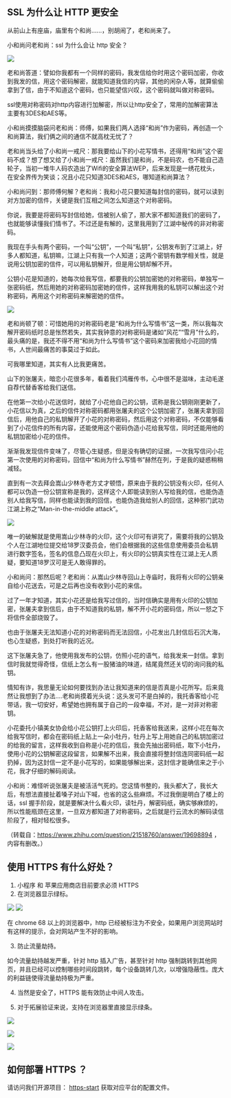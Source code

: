 

## SSL 为什么让 HTTP 更安全

从前山上有座庙，庙里有个和尚......，别胡闹了，老和尚来了。


小和尚问老和尚：ssl 为什么会让 http 安全？

![](https://ws1.sinaimg.cn/thumbnail/a3fc3b79gy1fu71zsy0y4j225s15oaak.jpg)

老和尚答道：譬如你我都有一个同样的密码，我发信给你时用这个密码加密，你收到我发的信，用这个密码解密，就能知道我信的内容，其他的闲杂人等，就算偷偷拿到了信，由于不知道这个密码，也只能望信兴叹，这个密码就叫做对称密码。

ssl使用对称密码对http内容进行加解密，所以让http安全了，常用的加解密算法主要有3DES和AES等。

小和尚摸摸脑袋问老和尚：师傅，如果我们两人选择“和尚”作为密码，再创造一个和尚算法，我们俩之间的通信不就高枕无忧了？

老和尚当头给了小和尚一戒尺：那我要给山下的小花写情书，还得用“和尚”这个密码不成？想了想又给了小和尚一戒尺：虽然我们是和尚，不是码农，也不能自己造轮子，当初一堆牛人码农造出了Wifi的安全算法WEP，后来发现是一绣花枕头，在安全界传为笑谈；况且小花只知道3DES和AES，哪知道和尚算法？

小和尚问到：那师傅何解？老和尚：我和小花只要知道每封信的密码，就可以读到对方加密的信件，关键是我们互相之间怎么知道这个对称密码。

你说，我要是将密码写封信给她，信被别人偷了，那大家不都知道我们的密码了，也就能够读懂我们情书了。不过还是有解的，这里我用到了江湖中秘传的非对称密码。

我现在手头有两个密码，一个叫“公钥”，一个叫“私钥”，公钥发布到了江湖上，好多人都知道，私钥嘛，江湖上只有我一个人知道；这两个密钥有数学相关性，就是说用公钥加密的信件，可以用私钥解开，但是用公钥却解不开。

公钥小花是知道的，她每次给我写信，都要我的公钥加密她的对称密码，单独写一张密码纸，然后用她的对称密码加密她的信件，这样我用我的私钥可以解出这个对称密码，再用这个对称密码来解密她的信件。

![](https://ws1.sinaimg.cn/mw690/a3fc3b79gy1fu714asgxtj20ru0ho1kx.jpg)

老和尚顿了顿：可惜她用的对称密码老是“和尚为什么写情书”这一类，所以我每次解开密码纸时总是怅然若失，其实我钟意的对称密码是诸如“风花”“雪月”什么的，最头痛的是，我还不得不用“和尚为什么写情书”这个密码来加密我给小花回的情书，人世间最痛苦的事莫过于如此。

可我哪里知道，其实有人比我更痛苦。

山下的张屠夫，暗恋小花很多年，看着我们鸿雁传书，心中很不是滋味，主动毛遂自荐代替香客给我们送信。

在他第一次给小花送信时，就给了小花他自己的公钥，谎称是我公钥刚刚更新了，小花信以为真，之后的信件对称密码都用张屠夫的这个公钥加密了，张屠夫拿到回信后，用他自己的私钥解开了小花的对称密码，然后用这个对称密码，不仅能够看到了小花信件的所有内容，还能使用这个密码伪造小花给我写信，同时还能用他的私钥加密给小花的信件。

渐渐我发现信件变味了，尽管心生疑惑，但是没有确切的证据，一次我写信问小花第一次使用的对称密码，回信中“和尚为什么写情书”赫然在列，于是我的疑惑稍稍减轻。

直到有一次去拜会嵩山少林寺老方丈才顿悟，原来由于我的公钥没有火印，任何人都可以伪造一份公钥宣称是我的，这样这个人即能读到别人写给我的信，也能伪造别人给我写信，同样也能读到我的回信，也能伪造我给别人的回信，这种邪门武功江湖上称之“Man-in-the-middle attack”。

![](https://ws1.sinaimg.cn/mw690/a3fc3b79gy1fu71xixeo5j20jy0dw40j.jpg)

唯一的破解就是使用嵩山少林寺的火印，这个火印可有讲究了，需要将我的公钥及个人在江湖地位提交给18罗汉委员会，他们会根据我的这些信息使用委员会私钥进行数字签名，签名的信息凸现在火印上，有火印的公钥真实性在江湖上无人质疑，要知道18罗汉可是无人敢得罪的。

小和尚问：那然后呢？老和尚：从嵩山少林寺回山上寺庙时，我将有火印的公钥亲自给小花送去，可是之后再也没有收到小花的来信。

过了一年才知道，其实小花还是给我写过信的，当时信确实是用有火印的公钥加密，张屠夫拿到信后，由于不知道我的私钥，解不开小花的密码信，所以一怒之下将信件全部烧毁了。

也由于张屠夫无法知道小花的对称密码而无法回信，小花发出几封信后石沉大海，也心生疑惑，到处打听我的近况。

这下张屠夫急了，他使用我发布的公钥，仿照小花的语气，给我发来一封信。拿到信时我就觉得奇怪，信纸上怎么有一股猪油的味道，结尾竟然还关切的询问我的私钥。

情知有诈，我思量无论如何要找到办法让我知道来的信是否真是小花所写。后来竟然让我想到了办法....老和尚摸着光头说：这头发可不是白掉的，我托香客给小花带话，我一切安好，希望她也拥有属于自己的一段幸福，不对，是一对非对称密钥。

小花委托小镇美女协会给小花公钥打上火印后，托香客给我送来，这样小花在每次给我写信时，都会在密码纸上贴上一朵小牡丹，牡丹上写上用她自己的私钥加密过的给我的留言，这样我收到自称是小花的信后，我会先抽出密码纸，取下小牡丹，使用小花的公钥解密这段留言，如果解不出来，我会直接将整封信连同密码纸一起扔掉，因为这封信一定不是小花写的，如果能够解出来，这封信才能确信来之于小花，我才仔细的解码阅读。

小和尚：难怪听说张屠夫是被活活气死的。您这情书整的，我头都大了，我长大后，有想法直接扯着嗓子对山下喊，也省的这么些麻烦。不过我倒是明白了楼上的话，ssl 握手阶段，就是要解决什么看火印，读牡丹，解密码纸，确实够麻烦的，所以性能瓶颈在这里，一旦双方都知道了对称密码，之后就是行云流水的解码读信阶段了，相对轻松很多。

（转载自：https://www.zhihu.com/question/21518760/answer/19698894 ，内容有删改。）


## 使用 HTTPS 有什么好处？

1. 小程序 和 苹果应用商店目前要求必须 HTTPS
2. 在浏览器显示绿标。

![](https://ws1.sinaimg.cn/mw690/a3fc3b79gy1fu71ew1gk8j204u01d0si.jpg)  ![](https://ws1.sinaimg.cn/mw690/a3fc3b79gy1fu71f6aecwj2061012742.jpg)

在 chrome 68 以上的浏览器中，http 已经被标注为不安全，如果用户浏览网站时有这样的提示，会对网站产生不好的影响。

3. 防止流量劫持。

如今流量劫持越发严重，针对 http 插入广告，甚至针对 http 强制跳转到其他网页，并且已经可以控制哪些时间段跳转，每个设备跳转几次，以增强隐蔽性。庞大的利益链使得流量劫持极为严重。

4. 当然是安全了，HTTPS 能有效防止中间人攻击。

5. 对于拓展验证来说，支持在浏览器里直接显示绿条。

![](https://ws1.sinaimg.cn/mw690/a3fc3b79gy1fu71qs6xnoj20es01c0sk.jpg)

![](https://ws1.sinaimg.cn/mw690/a3fc3b79gy1fu71qyquwvj20aw016a9v.jpg)

![](https://ws1.sinaimg.cn/mw690/a3fc3b79gy1fu71r49kexj20h001ldfp.jpg)


## 如何部署 HTTPS ？

请访问我们开源项目： [https-start](https://github.com/cheaphttps/https-start) 获取对应平台的配置文件。